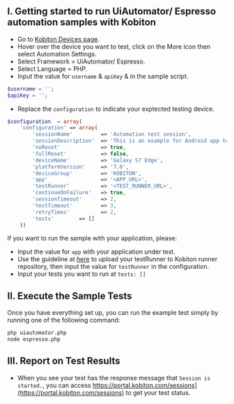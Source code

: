 ## I. Getting started to run UiAutomator/ Espresso automation samples with Kobiton

- Go to [Kobiton Devices page](https://portal.kobiton.com/devices).
- Hover over the device you want to test, click on the More icon then select Automation Settings.
- Select Framework = UiAutomator/ Espresso.
- Select Language = PHP.
- Input the value for `username` & `apiKey` & in the sample script.

```php
$username = '';
$apiKey = '';
```
- Replace the `configuration` to indicate your exptected testing device.

```php
$configuration  = array(
    'configuration' => array(
        'sessionName'         => 'Automation test session',
        'sessionDescription'  => 'This is an example for Android app testing',
        'noReset'             => true,
        'fullReset'           => false,
        'deviceName'          => 'Galaxy S7 Edge',
        'platformVersion'     => '7.0',
        'deviceGroup'         => 'KOBITON',
        'app'                 => '<APP_URL>',
        'testRunner'          => '<TEST_RUNNER_URL>',
        'continueOnFailure'   => true,
        'sessionTimeout'      => 2,
        'testTimeout'         => 3,
        'retryTimes'          => 2,
        'tests'        => []
    ))
```
If you want to run the sample with your application, please:
- Input the value for `app` with your application under test.
- Use the guideline at [here](https://api.kobiton.com/docs/) to upload your testRunner to Kobiton runner repository, then input the value for `testRunner` in the configuration.
- Input your tests you want to run at `tests: []`

## II. Execute the Sample Tests

Once you have everything set up, you can run the example test simply by running one of the following command:

```bash
php uiautomator.php
node espresso.php
```
## III. Report on Test Results

- When you see your test has the response message that `Session is started.`, you can access https://portal.kobiton.com/sessions](https://portal.kobiton.com/sessions) to get your test status.
